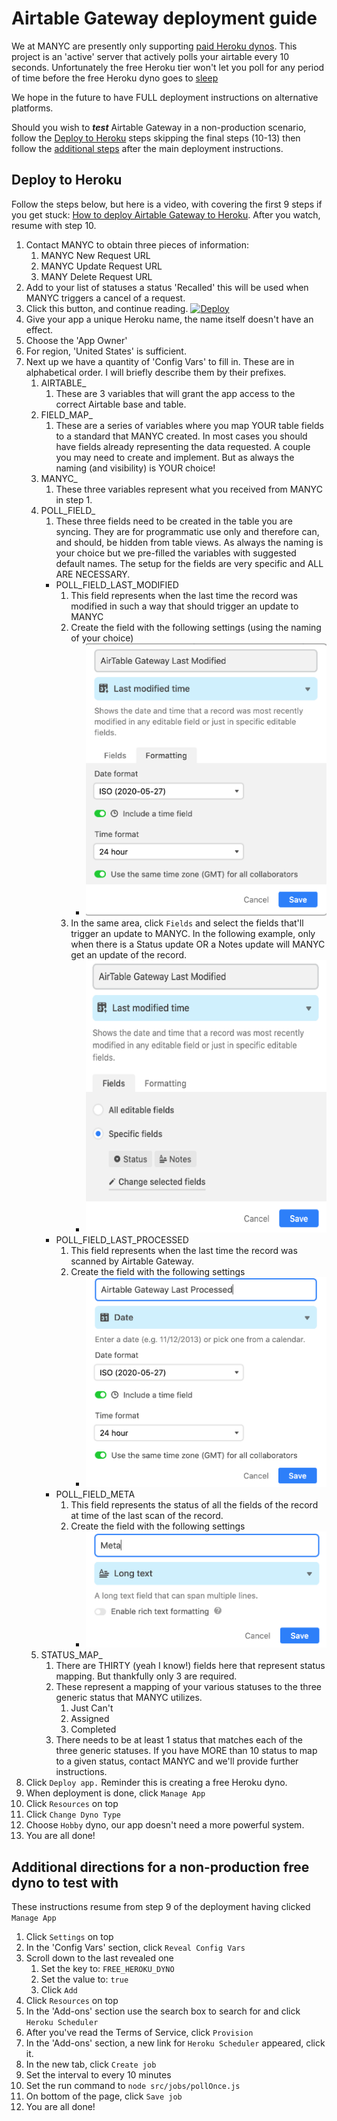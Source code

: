 # Airtable Gateway deployment guide


We at MANYC are presently only supporting [paid Heroku dynos](https://www.heroku.com/pricing).
This project is an 'active' server that actively polls your airtable every 10 seconds. Unfortunately  the free Heroku tier won't let you poll for any period of time before the free Heroku dyno goes to [sleep](https://devcenter.heroku.com/articles/free-dyno-hours#dyno-sleeping)

We hope in the future to have FULL deployment instructions on alternative platforms.

Should you wish to **_test_** Airtable Gateway in a non-production scenario, follow the [Deploy to Heroku](#deploy-to-heroku) steps skipping the final steps (10-13) then follow the [additional steps](#additional-directions-for-a-non-production-free-dyno-to-test-with) after the main deployment instructions.

## Deploy to Heroku

Follow the steps below, but here is a video, with covering the first 9 steps if you get stuck: [How to deploy Airtable Gateway to Heroku](https://youtu.be/LHQ_xRf9Uc8). After you watch, resume with step 10.

1. Contact MANYC to obtain three pieces of information:
   1. MANYC New Request URL
   2. MANYC Update Request URL
   3. MANY Delete Request URL
2. Add to your list of statuses a status 'Recalled' this will be used when MANYC triggers a cancel of a request.
3. Click this button, and continue reading.
   [![Deploy](https://www.herokucdn.com/deploy/button.svg)](https://heroku.com/deploy?template=https://github.com/MutualAidNYC/airtable_gateway)
4. Give your app a unique Heroku name, the name itself doesn't have an effect.
5. Choose the 'App Owner'
6. For region, 'United States' is sufficient.
7. Next up we have a quantity of 'Config Vars' to fill in. These are in alphabetical order. I will briefly describe them by their prefixes.
   1. AIRTABLE_
      1. These are 3 variables that will grant the app access to the correct Airtable base and table.
   2. FIELD_MAP_
      1. These are a series of variables where you map YOUR table fields to a standard that MANYC created. In most cases you should have fields already representing the data requested. A couple you may need to create and implement. But as always the naming (and visibility) is YOUR choice!
   3. MANYC_
      1. These three variables represent what you received from MANYC in step 1.
   4. POLL_FIELD_
      1. These three fields need to be created in the table you are syncing. They are for programmatic use only and therefore can, and should, be hidden from table views. As always the naming is your choice but we pre-filled the variables with suggested default names. The setup for the fields are very specific and ALL ARE NECESSARY.
      * POLL_FIELD_LAST_MODIFIED
         1. This field represents when the last time the record was modified in such a way that should trigger an update to MANYC
         2. Create the field with the following settings (using the naming of your choice)
            * ![Poll Field Last Modified setup](docs/images/airtable_gateway_last_modified_formatting.png "Last Modified Field settings")
         3. In the same area, click `Fields` and select the fields that'll trigger an update to MANYC. In the following example, only when there is a Status update OR a Notes update will MANYC get an update of the record.
            * ![Poll Field Last Modified field setup](docs/images/airtable_gateway_last_modified_fields.png "Last Modified Field fields")
      * POLL_FIELD_LAST_PROCESSED
         1. This field represents when the last time the record was scanned by Airtable Gateway.
         2. Create the field with the following settings
            * ![Poll Field Last Processed setup](docs/images/airtable_gateway_last_processed_formatting.png "Last Processed Field")
      * POLL_FIELD_META
         1. This field represents the status of all the fields of the record at time of the last scan of the record.
         2. Create the field with the following settings
            * ![Poll Field Last Processed setup](docs/images/meta_formatting.png "Last Processed Field")
   5. STATUS_MAP_
      1. There are THIRTY (yeah I know!) fields here that represent status mapping. But thankfully only 3 are required.
      2. These represent a mapping of your various statuses to the three generic status that MANYC utilizes.
         1. Just Can't
         2. Assigned
         3. Completed
      3. There needs to be at least 1 status that matches each of the three generic statuses. If you have MORE than 10 status to map to a given status, contact MANYC and we'll provide further instructions.
8. Click `Deploy app.` Reminder this is creating a free Heroku dyno.
9. When deployment is done, click `Manage App`
10. Click `Resources` on top
11. Click `Change Dyno Type`
12. Choose `Hobby` dyno, our app doesn't need a more powerful system.
13. You are all done!

## Additional directions for a non-production free dyno to test with

These instructions resume from step 9 of the deployment having clicked `Manage App`

1. Click `Settings` on top
2. In the 'Config Vars' section, click `Reveal Config Vars`
3. Scroll down to the last revealed one
   1. Set the key to: `FREE_HEROKU_DYNO`
   2. Set the value to: `true`
   3. Click `Add`
4. Click `Resources` on top
5. In the 'Add-ons' section use the search box to search for and click `Heroku Scheduler`
6. After you've read the Terms of Service, click `Provision`
7. In the 'Add-ons' section, a new link for `Heroku Scheduler` appeared, click it.
8. In the new tab, click `Create job`
9. Set the interval to every 10 minutes
10. Set the run command to `node src/jobs/pollOnce.js`
11. On bottom of the page, click `Save job`
12. You are all done!
